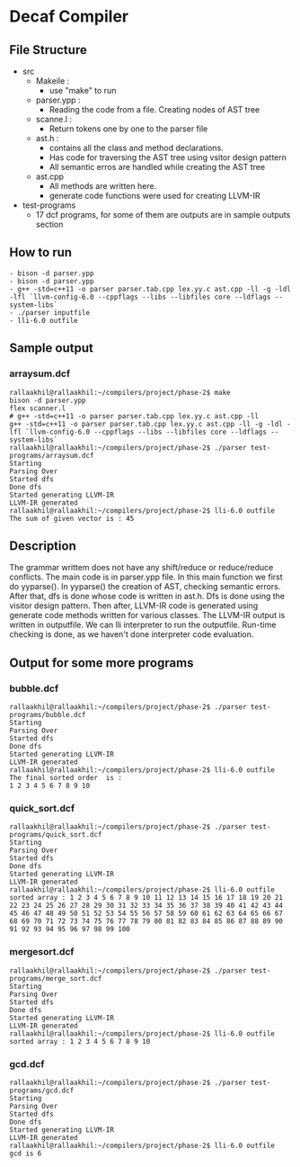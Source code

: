 # Decaf Compiler
## File Structure
- src
  - Makeile : 
    - use "make" to run
  - parser.ypp : 
    - Reading the code from a file. Creating nodes of AST tree
  - scanne.l : 
    - Return tokens one by one to the parser file
  - ast.h : 
    - contains all the class and method declarations.
    - Has code for traversing the AST tree using vsitor design pattern
    - All semantic erros are handled while creating the AST tree
  - ast.cpp
    - All methods are written here.
    - generate code functions were used for creating LLVM-IR
- test-programs
  - 17 dcf programs, for some of them are outputs are in sample outputs section 
  
## How to run
```
- bison -d parser.ypp
- bison -d parser.ypp
- g++ -std=c++11 -o parser parser.tab.cpp lex.yy.c ast.cpp -ll -g -ldl -lfl `llvm-config-6.0 --cppflags --libs --libfiles core --ldflags --system-libs`
- ./parser inputfile
- lli-6.0 outfile
```
## Sample output
### arraysum.dcf
```
rallaakhil@rallaakhil:~/compilers/project/phase-2$ make
bison -d parser.ypp
flex scanner.l
# g++ -std=c++11 -o parser parser.tab.cpp lex.yy.c ast.cpp -ll
g++ -std=c++11 -o parser parser.tab.cpp lex.yy.c ast.cpp -ll -g -ldl -lfl `llvm-config-6.0 --cppflags --libs --libfiles core --ldflags --system-libs`
rallaakhil@rallaakhil:~/compilers/project/phase-2$ ./parser test-programs/arraysum.dcf 
Starting
Parsing Over
Started dfs
Done dfs
Started generating LLVM-IR
LLVM-IR generated
rallaakhil@rallaakhil:~/compilers/project/phase-2$ lli-6.0 outfile
The sum of given vector is : 45
```
## Description
The grammar writtem does not have any shift/reduce or reduce/reduce conflicts. The main code is in parser.ypp file. In this main function we first do yyparse(). In yyparse() the creation of AST, checking semantic errors. After that, dfs is done whose code is written in ast.h. Dfs is done using the visitor design pattern. Then after, LLVM-IR code is generated using generate code methods written for various classes. The LLVM-IR output is written in outputfile. We can lli interpreter to run the outputfile. Run-time checking is done, as we haven't done interpreter code evaluation.  

## Output for some more programs
### bubble.dcf
```
rallaakhil@rallaakhil:~/compilers/project/phase-2$ ./parser test-programs/bubble.dcf 
Starting
Parsing Over
Started dfs
Done dfs
Started generating LLVM-IR
LLVM-IR generated
rallaakhil@rallaakhil:~/compilers/project/phase-2$ lli-6.0 outfile
The final sorted order  is : 
1 2 3 4 5 6 7 8 9 10
```
### quick_sort.dcf
```
rallaakhil@rallaakhil:~/compilers/project/phase-2$ ./parser test-programs/quick_sort.dcf 
Starting
Parsing Over
Started dfs
Done dfs
Started generating LLVM-IR
LLVM-IR generated
rallaakhil@rallaakhil:~/compilers/project/phase-2$ lli-6.0 outfile
sorted array : 1 2 3 4 5 6 7 8 9 10 11 12 13 14 15 16 17 18 19 20 21 22 23 24 25 26 27 28 29 30 31 32 33 34 35 36 37 38 39 40 41 42 43 44 45 46 47 48 49 50 51 52 53 54 55 56 57 58 59 60 61 62 63 64 65 66 67 68 69 70 71 72 73 74 75 76 77 78 79 80 81 82 83 84 85 86 87 88 89 90 91 92 93 94 95 96 97 98 99 100 
```
### mergesort.dcf
```
rallaakhil@rallaakhil:~/compilers/project/phase-2$ ./parser test-programs/merge_sort.dcf 
Starting
Parsing Over
Started dfs
Done dfs
Started generating LLVM-IR
LLVM-IR generated
rallaakhil@rallaakhil:~/compilers/project/phase-2$ lli-6.0 outfile
sorted array : 1 2 3 4 5 6 7 8 9 10
```
### gcd.dcf
```
rallaakhil@rallaakhil:~/compilers/project/phase-2$ ./parser test-programs/gcd.dcf 
Starting
Parsing Over
Started dfs
Done dfs
Started generating LLVM-IR
LLVM-IR generated
rallaakhil@rallaakhil:~/compilers/project/phase-2$ lli-6.0 outfile
gcd is 6
```
